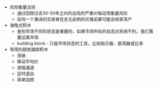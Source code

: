 - 风险衡量法则  
	- 通过回顾过去30-50年之内的出现的严重价格动荡衡量风险  
	- 任何一个激进的交易者在史无前例的灾难前都可能会倾家荡产  
- 海龟式积木  
	- 鉴别市场不同的状态是重要的，如果市场所处的状态对系统不利，我们需要远离市场  
	- building block - 只是市场状态的工具，比如指示器、振荡器或比率  
- 常用的趋势跟踪积木  
	- 突破  
	- 移动平均价  
	- 波幅通道  
	- 定时退出  
	- 简单回顾  